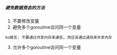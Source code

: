 ##### 避免数据竞态的方法
1. 不要修改变量
2. 避免多个goroutine访问同一个变量
```
Go箴言: 不要通过共享内存来通信, 而应该通过通信来共享内存
```
3. 允许多个goroutine访问同一个变量